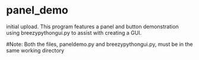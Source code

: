 # panel_demo
initial upload.
This program features a panel and button demonstration using breezypythongui.py to assist with creating a GUI.

#Note:
Both the files, paneldemo.py and breezypythongui.py, must be in the same working directory

